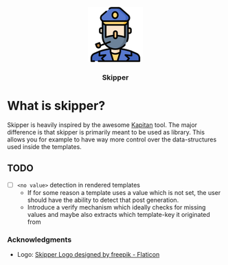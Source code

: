 <div align="center">
  <a href="https://github.com/lukasjarosch/skipper">
    <img src="./assets/logo.png" alt="Logo" width="128" height="128">
  </a>

<h3 align="center">Skipper</h3>
</div>

# What is skipper?

Skipper is heavily inspired by the awesome [Kapitan](https://kapitan.dev/) tool. The major difference
is that skipper is primarily meant to be used as library. This allows you for example to have way more
control over the data-structures used inside the templates. 

## TODO

- [ ] `<no value>` detection in rendered templates
  - If for some reason a template uses a value which is not set, the user should have the ability to detect that post generation.
  - Introduce a verify mechanism which ideally checks for missing values and maybe also extracts which template-key it originated from


### Acknowledgments
- Logo: <a href="https://www.flaticon.com/de/kostenlose-icons/kapitan" title="kapitän Icons">Skipper Logo designed by freepik - Flaticon</a>
